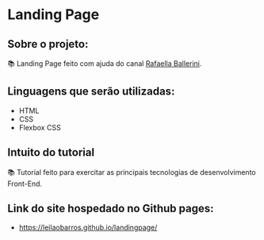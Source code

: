 # Landing Page

## Sobre o projeto:
📚 Landing Page feito com ajuda do canal [Rafaella Ballerini](https://www.youtube.com/channel/UC_-uuuZbY0AAt9CViNzvc-Q).

## Linguagens que serão utilizadas:
* HTML
* CSS
* Flexbox CSS

## Intuito do tutorial
📚 Tutorial feito para exercitar as principais tecnologias de desenvolvimento Front-End. 

## Link do site hospedado no Github pages:
* https://leilaobarros.github.io/landingpage/
